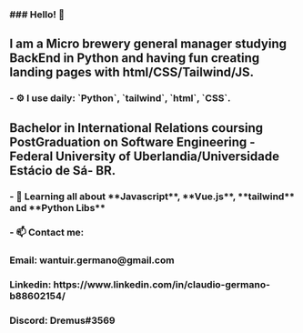 
<h3>### Hello! 🙏</h3>

<h2> I am a Micro brewery general manager studying BackEnd in Python and having fun creating landing pages with html/CSS/Tailwind/JS.</h2>

<h3>- ⚙️ I use daily: `Python`, `tailwind`, `html`, `CSS`.</h3>

<h2>Bachelor in International Relations coursing PostGraduation on Software Engineering - Federal University of Uberlandia/Universidade Estácio de Sá- BR. </h2>

<h3>- 🌱 Learning all about **Javascript**, **Vue.js**, **tailwind** and **Python Libs**</h3>
 
<h3>- 📫 Contact me:</h3>


<h3>Email: wantuir.germano@gmail.com</h3>
<h3>Linkedin: https://www.linkedin.com/in/claudio-germano-b88602154/</h3>
<h3>Discord: Dremus#3569</h3>

<!---
claudio-germano/claudio-germano is a ✨ special ✨ repository because its `README.md` (this file) appears on your GitHub profile.
You can click the Preview link to take a look at your changes.
--->

